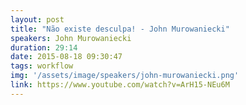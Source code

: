 ```yaml
---
layout: post
title: "Não existe desculpa! - John Murowaniecki"
speakers: John Murowaniecki
duration: 29:14
date: 2015-08-18 09:30:47
tags: workflow
img: '/assets/image/speakers/john-murowaniecki.png'
link: https://www.youtube.com/watch?v=ArH15-NEu6M
---
```

